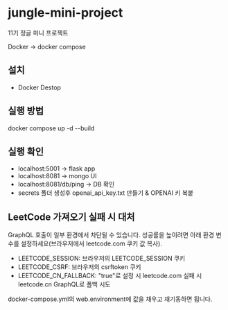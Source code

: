 # jungle-mini-project
11기 정글 미니 프로젝트

Docker -> docker compose

## 설치
* Docker Destop


## 실행 방법
docker compose up -d  --build

## 실행 확인
* localhost:5001 -> flask app
* localhost:8081 -> mongo UI
* localhost:8081/db/ping -> DB 확인
* secrets 폴더 생성후 openai_api_key.txt 만들기 & OPENAI 키 복붙

## LeetCode 가져오기 실패 시 대처
GraphQL 호출이 일부 환경에서 차단될 수 있습니다. 성공률을 높이려면 아래 환경 변수를 설정하세요(브라우저에서 leetcode.com 쿠키 값 복사).

- LEETCODE_SESSION: 브라우저의 LEETCODE_SESSION 쿠키
- LEETCODE_CSRF: 브라우저의 csrftoken 쿠키
- LEETCODE_CN_FALLBACK: "true"로 설정 시 leetcode.com 실패 시 leetcode.cn GraphQL로 폴백 시도

docker-compose.yml의 web.environment에 값을 채우고 재기동하면 됩니다.
